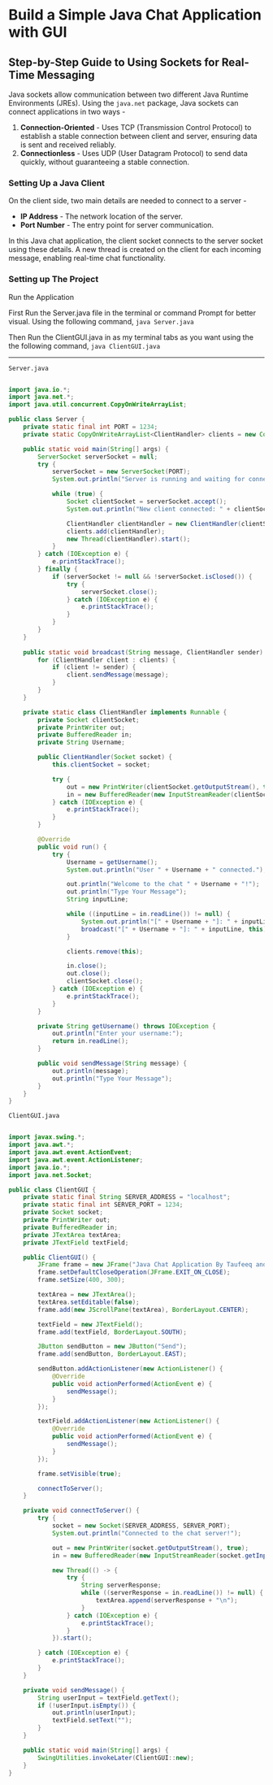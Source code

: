 # Build a Simple Java Chat Application with GUI
## Step-by-Step Guide to Using Sockets for Real-Time Messaging

Java sockets allow communication between two different Java Runtime Environments (JREs). Using the `java.net` package, Java sockets can connect applications in two ways -

1. **Connection-Oriented** - Uses TCP (Transmission Control Protocol) to establish a stable connection between client and server, ensuring data is sent and received reliably.
2. **Connectionless** - Uses UDP (User Datagram Protocol) to send data quickly, without guaranteeing a stable connection.

### Setting Up a Java Client

On the client side, two main details are needed to connect to a server -

- **IP Address** - The network location of the server.
- **Port Number** - The entry point for server communication.

In this Java chat application, the client socket connects to the server socket using these details. A new thread is created on the client for each incoming message, enabling real-time chat functionality.

### Setting up The Project

Run the Application

First Run the Server.java file in the terminal or command Prompt for better visual. Using the following command,
`java Server.java`

Then Run the ClientGUI.java in as my terminal tabs as you want using the the following command,
`java ClientGUI.java`

---

`Server.java`

```java

import java.io.*;
import java.net.*;
import java.util.concurrent.CopyOnWriteArrayList;

public class Server { 
    private static final int PORT = 1234; 
    private static CopyOnWriteArrayList<ClientHandler> clients = new CopyOnWriteArrayList<>(); 

    public static void main(String[] args) { 
        ServerSocket serverSocket = null;
        try { 
            serverSocket = new ServerSocket(PORT); 
            System.out.println("Server is running and waiting for connections.."); 

            while (true) { 
                Socket clientSocket = serverSocket.accept(); 
                System.out.println("New client connected: " + clientSocket); 

                ClientHandler clientHandler = new ClientHandler(clientSocket); 
                clients.add(clientHandler); 
                new Thread(clientHandler).start(); 
            } 
        } catch (IOException e) { 
            e.printStackTrace(); 
        } finally {
            if (serverSocket != null && !serverSocket.isClosed()) {
                try {
                    serverSocket.close();
                } catch (IOException e) {
                    e.printStackTrace();
                }
            }
        }
    } 
 
    public static void broadcast(String message, ClientHandler sender) { 
        for (ClientHandler client : clients) { 
            if (client != sender) { 
                client.sendMessage(message); 
            } 
        } 
    } 

    private static class ClientHandler implements Runnable { 
        private Socket clientSocket; 
        private PrintWriter out; 
        private BufferedReader in; 
        private String Username; 

        public ClientHandler(Socket socket) { 
            this.clientSocket = socket; 

            try { 
                out = new PrintWriter(clientSocket.getOutputStream(), true); 
                in = new BufferedReader(new InputStreamReader(clientSocket.getInputStream())); 
            } catch (IOException e) { 
                e.printStackTrace(); 
            } 
        } 

        @Override
        public void run() { 
            try { 
                Username = getUsername();
                System.out.println("User " + Username + " connected.");

                out.println("Welcome to the chat " + Username + "!");
                out.println("Type Your Message"); 
                String inputLine; 

                while ((inputLine = in.readLine()) != null) { 
                    System.out.println("[" + Username + "]: " + inputLine);
                    broadcast("[" + Username + "]: " + inputLine, this);
                } 

                clients.remove(this); 

                in.close(); 
                out.close(); 
                clientSocket.close(); 
            } catch (IOException e) { 
                e.printStackTrace(); 
            } 
        } 

        private String getUsername() throws IOException { 
            out.println("Enter your username:"); 
            return in.readLine(); 
        } 

        public void sendMessage(String message) { 
            out.println(message); 
            out.println("Type Your Message"); 
        } 
    } 
}
```


`ClientGUI.java`

```java

import javax.swing.*;
import java.awt.*;
import java.awt.event.ActionEvent;
import java.awt.event.ActionListener;
import java.io.*;
import java.net.Socket;

public class ClientGUI {
    private static final String SERVER_ADDRESS = "localhost";
    private static final int SERVER_PORT = 1234;
    private Socket socket;
    private PrintWriter out;
    private BufferedReader in;
    private JTextArea textArea;
    private JTextField textField;

    public ClientGUI() {
        JFrame frame = new JFrame("Java Chat Application By Taufeeq and Vasista");
        frame.setDefaultCloseOperation(JFrame.EXIT_ON_CLOSE);
        frame.setSize(400, 300);

        textArea = new JTextArea();
        textArea.setEditable(false);
        frame.add(new JScrollPane(textArea), BorderLayout.CENTER);

        textField = new JTextField();
        frame.add(textField, BorderLayout.SOUTH);

        JButton sendButton = new JButton("Send");
        frame.add(sendButton, BorderLayout.EAST);

        sendButton.addActionListener(new ActionListener() {
            @Override
            public void actionPerformed(ActionEvent e) {
                sendMessage();
            }
        });

        textField.addActionListener(new ActionListener() {
            @Override
            public void actionPerformed(ActionEvent e) {
                sendMessage();
            }
        });

        frame.setVisible(true);

        connectToServer();
    }

    private void connectToServer() {
        try {
            socket = new Socket(SERVER_ADDRESS, SERVER_PORT);
            System.out.println("Connected to the chat server!");

            out = new PrintWriter(socket.getOutputStream(), true);
            in = new BufferedReader(new InputStreamReader(socket.getInputStream()));

            new Thread(() -> {
                try {
                    String serverResponse;
                    while ((serverResponse = in.readLine()) != null) {
                        textArea.append(serverResponse + "\n");
                    }
                } catch (IOException e) {
                    e.printStackTrace();
                }
            }).start();

        } catch (IOException e) {
            e.printStackTrace();
        }
    }

    private void sendMessage() {
        String userInput = textField.getText();
        if (!userInput.isEmpty()) {
            out.println(userInput);
            textField.setText("");
        }
    }

    public static void main(String[] args) {
        SwingUtilities.invokeLater(ClientGUI::new);
    }
}

```
